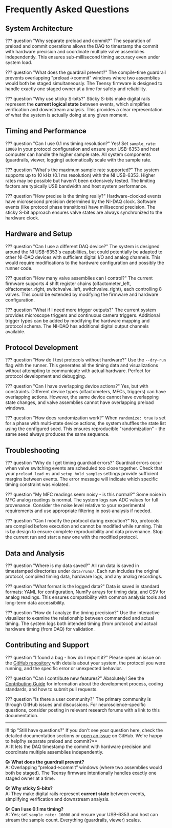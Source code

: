 # Frequently Asked Questions

## System Architecture

??? question "Why separate preload and commit?"
    The separation of preload and commit operations allows the DAQ to timestamp the commit with hardware precision and coordinate multiple valve assemblies independently. This ensures sub-millisecond timing accuracy even under system load.

??? question "What does the guardrail prevent?"
    The compile-time guardrail prevents overlapping "preload→commit" windows where two assemblies would both be staged simultaneously. The Teensy firmware is designed to handle exactly one staged owner at a time for safety and reliability.

??? question "Why use sticky S-bits?"
    Sticky S-bits make digital rails represent the **current logical state** between events, which simplifies verification and downstream analysis. This provides a clear representation of what the system is actually doing at any given moment.

## Timing and Performance

??? question "Can I use 0.1 ms timing resolution?"
    Yes! Set `sample_rate: 10000` in your protocol configuration and ensure your USB-6353 and host computer can handle the higher sample rate. All system components (guardrails, viewer, logging) automatically scale with the sample rate.

??? question "What's the maximum sample rate supported?"
    The system supports up to 10 kHz (0.1 ms resolution) with the NI USB-6353. Higher rates may be possible but haven't been extensively tested. The limiting factors are typically USB bandwidth and host system performance.

??? question "How precise is the timing really?"
    Hardware-clocked events have microsecond precision determined by the NI-DAQ clock. Software events (like protocol phase transitions) have millisecond precision. The sticky S-bit approach ensures valve states are always synchronized to the hardware clock.

## Hardware and Setup

??? question "Can I use a different DAQ device?"
    The system is designed around the NI USB-6353's capabilities, but could potentially be adapted to other NI-DAQ devices with sufficient digital I/O and analog channels. This would require modifications to the hardware configuration and possibly the runner code.

??? question "How many valve assemblies can I control?"
    The current firmware supports 4 shift register chains (olfactometer_left, olfactometer_right, switchvalve_left, switchvalve_right), each controlling 8 valves. This could be extended by modifying the firmware and hardware configuration.

??? question "What if I need more trigger outputs?"
    The current system provides microscope triggers and continuous camera triggers. Additional trigger types can be added by modifying the hardware mapping and protocol schema. The NI-DAQ has additional digital output channels available.

## Protocol Development

??? question "How do I test protocols without hardware?"
    Use the `--dry-run` flag with the runner. This generates all the timing data and visualizations without attempting to communicate with actual hardware. Perfect for protocol development and debugging.

??? question "Can I have overlapping device actions?"
    Yes, but with constraints. Different device types (olfactometers, MFCs, triggers) can have overlapping actions. However, the same device cannot have overlapping state changes, and valve assemblies cannot have overlapping preload windows.

??? question "How does randomization work?"
    When `randomize: true` is set for a phase with multi-state device actions, the system shuffles the state list using the configured seed. This ensures reproducible "randomization" - the same seed always produces the same sequence.

## Troubleshooting

??? question "Why do I get timing guardrail errors?"
    Guardrail errors occur when valve switching events are scheduled too close together. Check that your `preload_lead_ms` and `setup_hold_samples` settings provide sufficient margins between events. The error message will indicate which specific timing constraint was violated.

??? question "My MFC readings seem noisy - is this normal?"
    Some noise in MFC analog readings is normal. The system logs raw ADC values for full provenance. Consider the noise level relative to your experimental requirements and use appropriate filtering in post-analysis if needed.

??? question "Can I modify the protocol during execution?"
    No, protocols are compiled before execution and cannot be modified while running. This is by design to ensure complete reproducibility and data provenance. Stop the current run and start a new one with the modified protocol.

## Data and Analysis

??? question "Where is my data saved?"
    All run data is saved in timestamped directories under `data/runs/`. Each run includes the original protocol, compiled timing data, hardware logs, and any analog recordings.

??? question "What format is the logged data?"
    Data is saved in standard formats: YAML for configuration, NumPy arrays for timing data, and CSV for analog readings. This ensures compatibility with common analysis tools and long-term data accessibility.

??? question "How do I analyze the timing precision?"
    Use the interactive visualizer to examine the relationship between commanded and actual timing. The system logs both intended timing (from protocol) and actual hardware timing (from DAQ) for validation.

## Contributing and Support

??? question "I found a bug - how do I report it?"
    Please open an issue on the [GitHub repository](https://github.com/neurorishika/MultiBiOS) with details about your system, the protocol you were running, and the specific error or unexpected behavior.

??? question "Can I contribute new features?"
    Absolutely! See the [Contributing Guide](contributing.md) for information about the development process, coding standards, and how to submit pull requests.

??? question "Is there a user community?"
    The primary community is through GitHub issues and discussions. For neuroscience-specific questions, consider posting in relevant research forums with a link to this documentation.

---

!!! tip "Still have questions?"
    If you don't see your question here, check the detailed documentation sections or [open an issue](https://github.com/neurorishika/MultiBiOS/issues/new) on GitHub. We're happy to help!hy separate preload and commit?**  
A: It lets the DAQ timestamp the commit with hardware precision and coordinate multiple assemblies independently.

**Q: What does the guardrail prevent?**  
A: Overlapping “preload→commit” windows (where two assemblies would both be staged). The Teensy firmware intentionally handles exactly one staged owner at a time.

**Q: Why sticky S-bits?**  
A: They make digital rails represent **current state** between events, simplifying verification and downstream analysis.

**Q: Can I use 0.1 ms timing?**  
A: Yes; set `sample_rate: 10000` and ensure your USB-6353 and host can stream the sample count. Everything (guardrails, viewer) scales.
